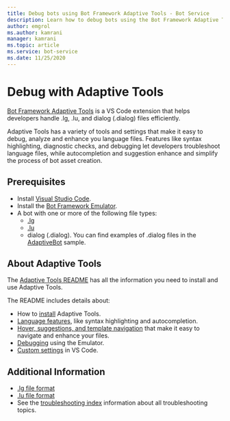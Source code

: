 ```yaml
---
title: Debug bots using Bot Framework Adaptive Tools - Bot Service
description: Learn how to debug bots using the Bot Framework Adaptive Tools Microsoft VS Code extension.
author: emgrol
ms.author: kamrani
manager: kamrani
ms.topic: article
ms.service: bot-service
ms.date: 11/25/2020
---
```


# Debug with Adaptive Tools

[Bot Framework Adaptive Tools](https://aka.ms/adaptive-tool) is a VS Code extension that helps developers handle .lg, .lu, and dialog (.dialog) files efficiently.

Adaptive Tools has a variety of tools and settings that make it easy to debug, analyze and enhance you language files. Features like syntax highlighting, diagnostic checks, and debugging let developers troubleshoot language files, while autocompletion and suggestion enhance and simplify the process of bot asset creation.

## Prerequisites

- Install [Visual Studio Code](https://code.visualstudio.com/download).
- Install the [Bot Framework Emulator](https://aka.ms/Emulator-wiki-getting-started).
- A bot with one or more of the following file types:
    - [.lg](file-format/bot-builder-lg-file-format.md)
    - [.lu](file-format/bot-builder-lu-file-format.md)
    - dialog (.dialog). You can find examples of .dialog files in the [AdaptiveBot](https://aka.ms/dotnet-21-adaptivebot-declarative-sample) sample.

## About Adaptive Tools

The [Adaptive Tools README](https://aka.ms/adaptive-tool-readme) has all the information you need to install and use Adaptive Tools.

The README includes details about:

- How to [install](https://aka.ms/adaptive-tool-readme#getting-started) Adaptive Tools.
- [Language features](https://aka.ms/adaptive-tool-readme#language-features), like syntax highlighting and autocompletion.
- [Hover, suggestions, and template navigation](https://aka.ms/adaptive-tool-#hover-suggestions-and-navigation) that make it easy to navigate and enhance your files.
- [Debugging](https://aka.ms/adaptive-tool-readme#debugging) using the Emulator.
- [Custom settings](https://aka.ms/adaptive-tool-readme#adaptive-tool-settings) in VS Code.

## Additional Information

- [.lg file format](file-format/bot-builder-lg-file-format.md)
- [.lu file format](file-format/bot-builder-lu-file-format.md)
- See the [troubleshooting index](bot-service-troubleshoot-index.md) information about all troubleshooting topics.

